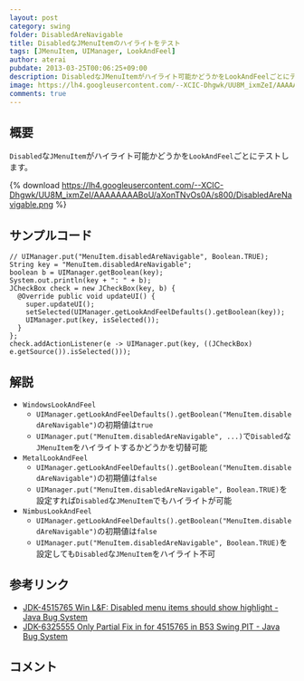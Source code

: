 ```yaml
---
layout: post
category: swing
folder: DisabledAreNavigable
title: DisabledなJMenuItemのハイライトをテスト
tags: [JMenuItem, UIManager, LookAndFeel]
author: aterai
pubdate: 2013-03-25T00:06:25+09:00
description: DisabledなJMenuItemがハイライト可能かどうかをLookAndFeelごとにテストします。
image: https://lh4.googleusercontent.com/--XCIC-Dhgwk/UU8M_ixmZeI/AAAAAAAABoU/aXonTNvOs0A/s800/DisabledAreNavigable.png
comments: true
---
```

## 概要
`Disabled`な`JMenuItem`がハイライト可能かどうかを`LookAndFeel`ごとにテストします。

{% download https://lh4.googleusercontent.com/--XCIC-Dhgwk/UU8M_ixmZeI/AAAAAAAABoU/aXonTNvOs0A/s800/DisabledAreNavigable.png %}

## サンプルコード
<pre class="prettyprint"><code>// UIManager.put("MenuItem.disabledAreNavigable", Boolean.TRUE);
String key = "MenuItem.disabledAreNavigable";
boolean b = UIManager.getBoolean(key);
System.out.println(key + ": " + b);
JCheckBox check = new JCheckBox(key, b) {
  @Override public void updateUI() {
    super.updateUI();
    setSelected(UIManager.getLookAndFeelDefaults().getBoolean(key));
    UIManager.put(key, isSelected());
  }
};
check.addActionListener(e -&gt; UIManager.put(key, ((JCheckBox) e.getSource()).isSelected()));
</code></pre>

## 解説
- `WindowsLookAndFeel`
    - `UIManager.getLookAndFeelDefaults().getBoolean("MenuItem.disabledAreNavigable")`の初期値は`true`
    - `UIManager.put("MenuItem.disabledAreNavigable", ...)`で`Disabled`な`JMenuItem`をハイライトするかどうかを切替可能
- `MetalLookAndFeel`
    - `UIManager.getLookAndFeelDefaults().getBoolean("MenuItem.disabledAreNavigable")`の初期値は`false`
    - `UIManager.put("MenuItem.disabledAreNavigable", Boolean.TRUE)`を設定すれば`Disabled`な`JMenuItem`でもハイライトが可能
- `NimbusLookAndFeel`
    - `UIManager.getLookAndFeelDefaults().getBoolean("MenuItem.disabledAreNavigable")`の初期値は`false`
    - `UIManager.put("MenuItem.disabledAreNavigable", Boolean.TRUE)`を設定しても`Disabled`な`JMenuItem`をハイライト不可

<!-- dummy comment line for breaking list -->

## 参考リンク
- [JDK-4515765 Win L&F: Disabled menu items should show highlight - Java Bug System](https://bugs.openjdk.java.net/browse/JDK-4515765)
- [JDK-6325555 Only Partial Fix in for 4515765 in B53 Swing PIT - Java Bug System](https://bugs.openjdk.java.net/browse/JDK-6325555)

<!-- dummy comment line for breaking list -->

## コメント
